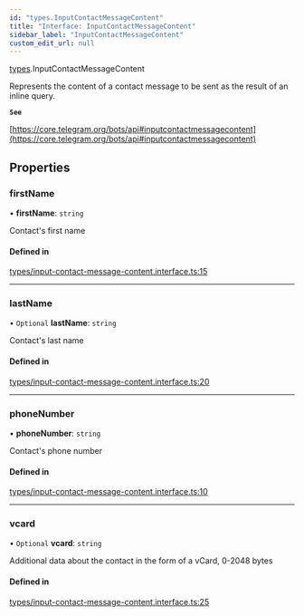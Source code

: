 ```yaml
---
id: "types.InputContactMessageContent"
title: "Interface: InputContactMessageContent"
sidebar_label: "InputContactMessageContent"
custom_edit_url: null
---
```


[types](../modules/types.md).InputContactMessageContent

Represents the content of a contact message to be sent as the result of an
inline query.

**`See`**

[https://core.telegram.org/bots/api#inputcontactmessagecontent](https://core.telegram.org/bots/api#inputcontactmessagecontent)

## Properties

### firstName

• **firstName**: `string`

Contact's first name

#### Defined in

[types/input-contact-message-content.interface.ts:15](https://github.com/DeityLamb/telegramjs/blob/32b4cca/packages/common/lib/interfaces/types/input-contact-message-content.interface.ts#L15)

___

### lastName

• `Optional` **lastName**: `string`

Contact's last name

#### Defined in

[types/input-contact-message-content.interface.ts:20](https://github.com/DeityLamb/telegramjs/blob/32b4cca/packages/common/lib/interfaces/types/input-contact-message-content.interface.ts#L20)

___

### phoneNumber

• **phoneNumber**: `string`

Contact's phone number

#### Defined in

[types/input-contact-message-content.interface.ts:10](https://github.com/DeityLamb/telegramjs/blob/32b4cca/packages/common/lib/interfaces/types/input-contact-message-content.interface.ts#L10)

___

### vcard

• `Optional` **vcard**: `string`

Additional data about the contact in the form of a vCard, 0-2048 bytes

#### Defined in

[types/input-contact-message-content.interface.ts:25](https://github.com/DeityLamb/telegramjs/blob/32b4cca/packages/common/lib/interfaces/types/input-contact-message-content.interface.ts#L25)
